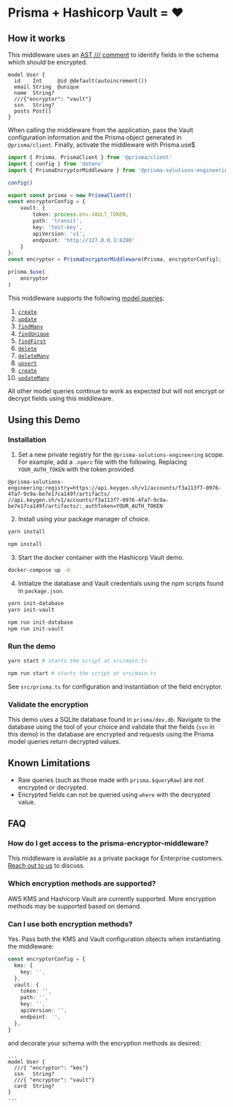 # Prisma + Hashicorp Vault = ❤️

## How it works

This middleware uses an [AST /// comment](https://www.prisma.io/docs/concepts/components/prisma-schema#comments) to identify fields in the schema which should be encrypted.

```
model User {
  id    Int     @id @default(autoincrement())
  email String  @unique
  name  String?
  ///{"encryptor": "vault"}
  ssn   String?
  posts Post[]
}
```

When calling the middleware from the application, pass the Vault configuration information and the Prisma object generated in `@prisma/client`. Finally, activate the middleware with Prisma.use$

```ts
import { Prisma, PrismaClient } from '@prisma/client'
import { config } from 'dotenv'
import { PrismaEncryptorMiddleware } from '@prisma-solutions-engineering/prisma-encryptor-middleware';

config()

export const prisma = new PrismaClient()
const encryptorConfig = {
    vault: {
        token: process.env.VAULT_TOKEN,
        path: 'transit',
        key: 'test-key',
        apiVersion: 'v1',
        endpoint: 'http://127.0.0.1:8200'
    }
};
const encryptor = PrismaEncryptorMiddleware(Prisma, encryptorConfig);

prisma.$use(
    encryptor
)
```

This middleware supports the following [model queries](https://www.prisma.io/docs/reference/api-reference/prisma-client-reference#model-queries):

1. [`create`](https://www.prisma.io/docs/reference/api-reference/prisma-client-reference#create)
2. [`update`](https://www.prisma.io/docs/reference/api-reference/prisma-client-reference#update)
3. [`findMany`](https://www.prisma.io/docs/reference/api-reference/prisma-client-reference#findmany)
4. [`findUnique`](https://www.prisma.io/docs/reference/api-reference/prisma-client-reference#findunique) 
5. [`findFirst`](https://www.prisma.io/docs/reference/api-reference/prisma-client-reference#findfirst)
6. [`delete`](https://www.prisma.io/docs/reference/api-reference/prisma-client-reference#delete)
7. [`deleteMany`](https://www.prisma.io/docs/reference/api-reference/prisma-client-reference#deleteMany)
8. [`upsert`](https://www.prisma.io/docs/reference/api-reference/prisma-client-reference#upsert)
9. [`create`](https://www.prisma.io/docs/reference/api-reference/prisma-client-reference#createMany)
10. [`updateMany`](https://www.prisma.io/docs/reference/api-reference/prisma-client-reference#updateMany)

All other model queries continue to work as expected but will not encrypt or decrypt fields using this middleware.

## Using this Demo

### Installation

1. Set a new private registry for the `@prisma-solutions-engineering` scope. For example, add a `.npmrc` file with the following. Replacing `YOUR_AUTH_TOKEN` with the token provided.

```
@prisma-solutions-engineering:registry=https://api.keygen.sh/v1/accounts/f3a113f7-0976-4fa7-9c9a-be7e17ca149f/artifacts/
//api.keygen.sh/v1/accounts/f3a113f7-0976-4fa7-9c9a-be7e17ca149f/artifacts/:_authToken=YOUR_AUTH_TOKEN
```
2. Install using your package manager of choice.

```bash
yarn install
```

```bash
npm install
```

3. Start the docker container with the Hashicorp Vault demo.

```bash
docker-compose up -d
```

4. Initialize the database and Vault credentials using the npm scripts found in `package.json`.

```bash
yarn init-database
yarn init-vault
```

```bash
npm run init-database
npm run init-vault
```

### Run the demo

```bash
yarn start # starts the script at src/main.ts
```

```bash
npm run start # starts the script at src/main.ts
```

See `src/prisma.ts` for configuration and instantiation of the field encryptor.

### Validate the encryption

This demo uses a SQLite database found in `prisma/dev.db`. Navigate to the database using the tool of your choice and validate that the fields (`ssn` in this demo) in the database are encrypted and requests using the Prisma model queries return decrypted values.

## Known Limitations

- Raw queries (such as those made with `prisma.$queryRaw`) are not encrypted or decrypted.
- Encrypted fields can not be queried using `where` with the decrypted value.

## FAQ

### How do I get access to the prisma-encryptor-middleware?

This middleware is available as a private package for Enterprise customers. [Reach out to us](https://www.prisma.io/prisma-enterprise) to discuss.


### Which encryption methods are supported?

AWS KMS and Hashicorp Vault are currently supported. More encryption methods may be supported based on demand.

### Can I use both encryption methods?

Yes. Pass both the KMS and Vault configuration objects when instantiating the middleware:

```ts
const encryptorConfig = {
  kms: {
    key: '',
  },
  vault: {
    token: '',
    path: '',
    key: '',
    apiVersion: '',
    endpoint: '',
  },
}
```

and decorate your schema with the encryption methods as desired:

```prisma
...
model User {
  ///{ "encryptor": "kms"}
  ssn   String?
  ///{ "encryptor": "vault"}
  card  String?
}
...
```